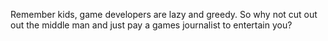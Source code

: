 Remember kids, game developers are lazy and greedy. So why not cut out out the middle man and just pay a games journalist to entertain you?
